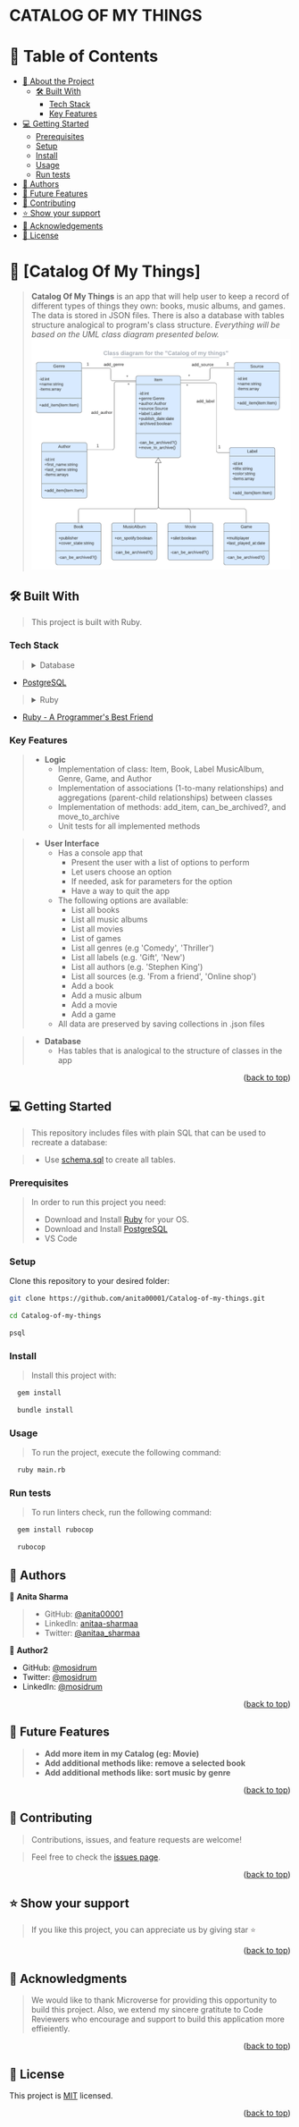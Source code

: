 <a name="readme-top"></a>
<h1>CATALOG OF MY THINGS</h1>

# 📗 Table of Contents

- [📖 About the Project](#about-project)
  - [🛠 Built With](#built-with)
    - [Tech Stack](#tech-stack)
    - [Key Features](#key-features)
- [💻 Getting Started](#getting-started)
  - [Prerequisites](#prerequisites)
  - [Setup](#setup)
  - [Install](#install)
  - [Usage](#usage)
  - [Run tests](#run-tests)
- [👥 Authors](#authors)
- [🔭 Future Features](#future-features)
- [🤝 Contributing](#contributing)
- [⭐️ Show your support](#support)
- [🙏 Acknowledgements](#acknowledgements)
- [📝 License](#license)


# 📖 [Catalog Of My Things] <a name="about-project"></a>

> **Catalog Of My Things** is an app that will help user to keep a record of different types of things they own: books, music albums, and games. The data is stored in JSON files. There is also a database with tables structure analogical to program's class structure. *Everything will be based on the UML class diagram presented below.*
![UML Diagram: Catalog of my things](image.png)

## 🛠 Built With <a name="built-with"></a>
> This project is built with Ruby.

### Tech Stack <a name="tech-stack"></a>
> <details>
> <summary>Database</summary>
  <ul>
    <li><a href="https://www.postgresql.org/">PostgreSQL</a></li>
  </ul>
</details>

> <details>
>  <summary>Ruby</summary>
  <ul>
    <li><a href="https://www.ruby-lang.org/en/">Ruby - A Programmer's Best Friend</a></li>
  </ul>
</details>

### Key Features <a name="key-features"></a>

> - **Logic**
>   - Implementation of class: Item, Book, Label MusicAlbum, Genre, Game, and Author
>   - Implementation of associations (1-to-many relationships) and aggregations (parent-child relationships) between classes
>   - Implementation of methods: add_item, can_be_archived?, and move_to_archive
>   - Unit tests for all implemented methods

> - **User Interface**
>   - Has a console app that
>      - Present the user with a list of options to perform
>      - Let users choose an option
>      - If needed, ask for parameters for the option
>      - Have a way to quit the app
>   - The following options are available:
>      - List all books
>      - List all music albums
>      - List all movies
>      - List of games
>      - List all genres (e.g 'Comedy', 'Thriller')
>      - List all labels (e.g. 'Gift', 'New')
>      - List all authors (e.g. 'Stephen King')
>      - List all sources (e.g. 'From a friend', 'Online shop')
>      - Add a book
>      - Add a music album
>      - Add a movie
>      - Add a game
>   - All data are preserved by saving collections in .json files

> - **Database**
>   - Has tables that is analogical to the structure of classes in the app

<p align="right">(<a href="#readme-top">back to top</a>)</p>

<!-- GETTING STARTED -->

## 💻 Getting Started <a name="getting-started"></a>

> This repository includes files with plain SQL that can be used to recreate a database:

> - Use [schema.sql](./schema.sql) to create all tables.

### Prerequisites

> In order to run this project you need:
> - Download and Install [Ruby](https://www.ruby-lang.org/en/downloads/) for your OS.
> - Download and Install [PostgreSQL](https://www.postgresql.org/download/)
> - VS Code

### Setup

Clone this repository to your desired folder:<br>
  ```sh
  git clone https://github.com/anita00001/Catalog-of-my-things.git
```
```sh
cd Catalog-of-my-things
```
```sh
psql
```

### Install

> Install this project with:

```sh
  gem install
```

```sh
  bundle install
```

### Usage

> To run the project, execute the following command:
```sh
  ruby main.rb
```

### Run tests

> To run linters check, run the following command:

```sh
  gem install rubocop
```

```sh
  rubocop
```

## 👥 Authors <a name="authors"></a>

👤 **Anita Sharma**

> - GitHub: [@anita00001](https://github.com/anita00001)
> - LinkedIn: [anitaa-sharmaa](https://www.linkedin.com/in/anitaa-sharmaa/)
> - Twitter: [@anitaa_sharmaa](https://twitter.com/anitaa_sharmaa)

👤 **Author2**

- GitHub: [@mosidrum](https://github.com/mosidrum)
- Twitter: [@mosidrum](https://twitter.com/mosidrum)
- LinkedIn: [@mosidrum](https://linkedin.com/in/mosidrum/)

<p align="right">(<a href="#readme-top">back to top</a>)</p>

## 🔭 Future Features <a name="future-features"></a>

> - **Add more item in my Catalog (eg: Movie)**
> - **Add additional methods like: remove a selected book**
> - **Add additional methods like: sort music by genre**

<p align="right">(<a href="#readme-top">back to top</a>)</p>

## 🤝 Contributing <a name="contributing"></a>

> Contributions, issues, and feature requests are welcome!

> Feel free to check the [issues page](https://github.com/anita00001/Catalog-of-my-things/issues).

<p align="right">(<a href="#readme-top">back to top</a>)</p>


## ⭐️ Show your support <a name="support"></a>

> If you like this project, you can appreciate us by giving star ⭐

<p align="right">(<a href="#readme-top">back to top</a>)</p>

## 🙏 Acknowledgments <a name="acknowledgements"></a>

> We would like to thank Microverse for providing this opportunity to build this project. Also, we extend my sincere gratitute to Code Reviewers who encourage and support to build this application more effieiently.

<p align="right">(<a href="#readme-top">back to top</a>)</p>

## 📝 License <a name="license"></a>

This project is [MIT](./MIT.md) licensed.

<p align="right">(<a href="#readme-top">back to top</a>)</p>
